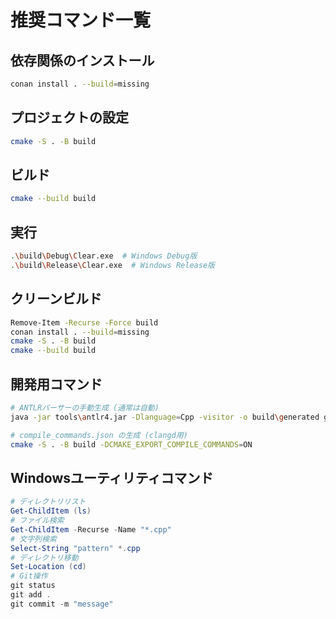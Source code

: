 # 推奨コマンド一覧

## 依存関係のインストール
```bash
conan install . --build=missing
```

## プロジェクトの設定
```bash
cmake -S . -B build
```

## ビルド
```bash
cmake --build build
```

## 実行
```bash
.\build\Debug\Clear.exe  # Windows Debug版
.\build\Release\Clear.exe  # Windows Release版
```

## クリーンビルド
```bash
Remove-Item -Recurse -Force build
conan install . --build=missing
cmake -S . -B build
cmake --build build
```

## 開発用コマンド
```bash
# ANTLRパーサーの手動生成 (通常は自動)
java -jar tools\antlr4.jar -Dlanguage=Cpp -visitor -o build\generated grammar\ClearLanguage.g4

# compile_commands.json の生成 (clangd用)
cmake -S . -B build -DCMAKE_EXPORT_COMPILE_COMMANDS=ON
```

## Windowsユーティリティコマンド
```powershell
# ディレクトリリスト
Get-ChildItem (ls)
# ファイル検索
Get-ChildItem -Recurse -Name "*.cpp"
# 文字列検索
Select-String "pattern" *.cpp
# ディレクトリ移動
Set-Location (cd)
# Git操作
git status
git add .
git commit -m "message"
```